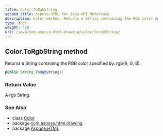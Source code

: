 ```yaml
---
title: Color.ToRgbString
second_title: Aspose.HTML for Java API Reference
description: Color method. Returns a String containing the RGB color specified by rgbR G B
type: docs
weight: 420
url: /java/com.aspose.html.drawing/color/torgbString/
---
```

## Color.ToRgbString method

Returns a String containing the RGB color specified by: rgb(R, G, B).

```java
public String ToRgbString()
```

### Return Value

A rgb String.

### See Also

* class [Color](../)
* package [com.aspose.html.drawing](../../color/)
* package [Aspose.HTML](../../../)
